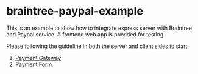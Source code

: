 # braintree-paypal-example
This is an example to show how to integrate express server with Braintree and Paypal service.
A frontend web app is provided for testing.


Please following the guideline in both the server and client sides to start
1. [Payment Gateway](./payment-gateway/README.md)
2. [Payment Form](./payment-form/README.md)
